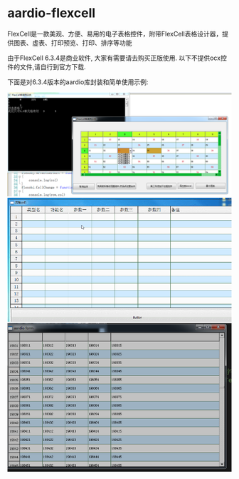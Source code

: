 # aardio-flexcell
FlexCell是一款美观、方便、易用的电子表格控件，附带FlexCell表格设计器，提供图表、虚表、打印预览、打印、排序等功能

由于FlexCell 6.3.4是商业软件, 大家有需要请去购买正版使用.
以下不提供ocx控件的文件,请自行到官方下载.

下面是对6.3.4版本的aardio库封装和简单使用示例:

![image](https://github.com/popde/aardio-flexcell/blob/main/1546607308418818.png)
![image](https://github.com/popde/aardio-flexcell/blob/main/1547455653741133.gif)
![image](https://github.com/popde/aardio-flexcell/blob/main/1569031201313343.png)
